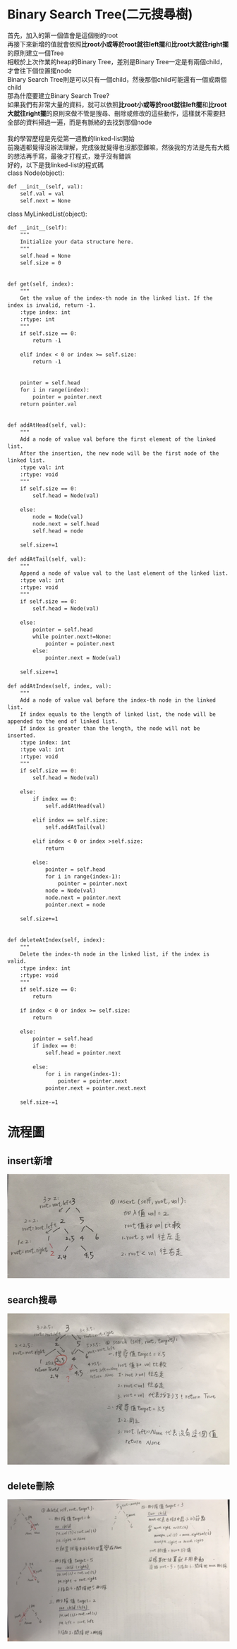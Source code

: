 Binary Search Tree(二元搜尋樹)
=
首先，加入的第一個值會是這個樹的root<br>
再接下來新增的值就會依照**比root小或等於root就往left擺**和**比root大就往right擺**的原則建立一個Tree<br>
相較於上次作業的heap的Binary Tree，差別是Binary Tree一定是有兩個child，才會往下個位置擺node<br>
Binary Search Tree則是可以只有一個child，然後那個child可能還有一個或兩個child<br>
那為什麼要建立Binary Search Tree?<br>
如果我們有非常大量的資料，就可以依照**比root小或等於root就往left擺**和**比root大就往right擺**的原則來做不管是搜尋、刪除或修改的這些動作，這樣就不需要把全部的資料掃過一遍，而是有脈絡的去找到那個node<br>
<br>
我的學習歷程是先從第一週教的linked-list開始<br>
前幾週都覺得沒辦法理解，完成後就覺得也沒那麼難嘛，然後我的方法是先有大概的想法再手寫，最後才打程式，幾乎沒有錯誤<br>
好的，以下是我linked-list的程式碼<br>
class Node(object):

    def __init__(self, val):
        self.val = val
        self.next = None

class MyLinkedList(object):

    def __init__(self):
        """
        Initialize your data structure here.
        """
        self.head = None
        self.size = 0


    def get(self, index):
        """
        Get the value of the index-th node in the linked list. If the index is invalid, return -1.
        :type index: int
        :rtype: int
        """
        if self.size == 0:
            return -1
        
        elif index < 0 or index >= self.size:
            return -1
        

        pointer = self.head
        for i in range(index):
            pointer = pointer.next
        return pointer.val


    def addAtHead(self, val):
        """
        Add a node of value val before the first element of the linked list.
        After the insertion, the new node will be the first node of the linked list.
        :type val: int
        :rtype: void
        """
        if self.size == 0:
            self.head = Node(val)
        
        else:
            node = Node(val)
            node.next = self.head
            self.head = node
            
        self.size+=1
   
    def addAtTail(self, val):
        """
        Append a node of value val to the last element of the linked list.
        :type val: int
        :rtype: void
        """
        if self.size == 0:
            self.head = Node(val)
        
        else:
            pointer = self.head
            while pointer.next!=None:
                pointer = pointer.next
            else:
                pointer.next = Node(val)
                
        self.size+=1

    def addAtIndex(self, index, val):
        """
        Add a node of value val before the index-th node in the linked list.
        If index equals to the length of linked list, the node will be appended to the end of linked list.
        If index is greater than the length, the node will not be inserted.
        :type index: int
        :type val: int
        :rtype: void
        """
        if self.size == 0:
            self.head = Node(val)
            
        else:
            if index == 0:
                self.addAtHead(val)
                
            elif index == self.size:
                self.addAtTail(val)
                
            elif index < 0 or index >self.size:
                return
            
            else:
                pointer = self.head
                for i in range(index-1):
                    pointer = pointer.next
                node = Node(val)
                node.next = pointer.next
                pointer.next = node
                
        self.size+=1
       

    def deleteAtIndex(self, index):
        """
        Delete the index-th node in the linked list, if the index is valid.
        :type index: int
        :rtype: void
        """
        if self.size == 0:
            return
        
        if index < 0 or index >= self.size:
            return
        
        else:
            pointer = self.head
            if index == 0:
                self.head = pointer.next
                
            else:
                for i in range(index-1):
                    pointer = pointer.next
                pointer.next = pointer.next.next

        self.size-=1
        
流程圖<br>
=

insert新增<br>
-
![image](https://github.com/yunghsin615/little_sun/blob/master/CodeSignal/Python/insert.jpg)

search搜尋<br>
-
![image](https://github.com/yunghsin615/little_sun/blob/master/CodeSignal/Python/search.jpg)

delete刪除<br>
-
![image](https://github.com/yunghsin615/little_sun/blob/master/CodeSignal/Python/delete.jpg)
